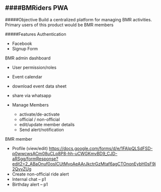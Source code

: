 ####BMRiders PWA
---
#####Objective
Build a centralized platform for managing BMR activities. Primary users of this product would be BMR members

#####Features
Authentication

- Facebook
- Signup Form

BMR admin dashboard

- User permission/roles
- Event calendar
- download event data sheet
- share via whatsapp

- Manage Members
  - activate/de-activate
  - official / non-official
  - edit/update member details
  - Send alert/notification


BMR member

- Profile (view/edit)
https://docs.google.com/forms/d/e/1FAIpQLSdFSD-p0wwcwsACm08uCLp8P8-hh-uCWGKmvBD9_CJD-aRSgg/formResponse?edit2=2_ABaOnuf0osICUtMyoAeAArJkctrGzMtaf6agCTOnonEybH0sF9i2QvvZUg 
- Create non-official ride alert
- Internal chat – p1
- Birthday alert – p1